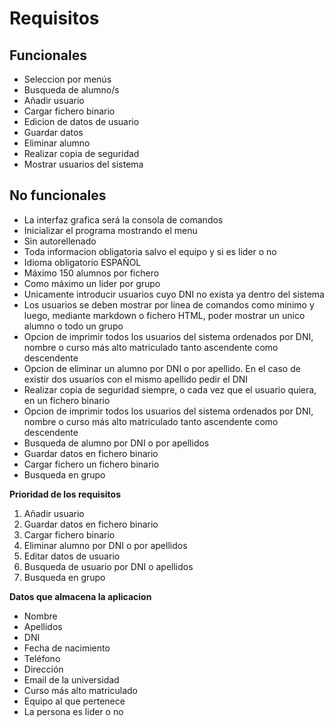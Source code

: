 # Requisitos  

## Funcionales

* Seleccion por menús
* Busqueda de alumno/s
* Añadir usuario
* Cargar fichero binario
* Edicion de datos de usuario
* Guardar datos
* Eliminar alumno
* Realizar copia de seguridad
* Mostrar usuarios del sistema

## No funcionales

* La interfaz grafica será la consola de comandos
* Inicializar el programa mostrando el menu
* Sin autorellenado
* Toda informacion obligatoria salvo el equipo y si es lider o no
* Idioma obligatorio ESPAÑOL
* Máximo 150 alumnos por fichero
* Como máximo un lider por grupo
* Unicamente introducir usuarios cuyo DNI no exista ya dentro del sistema
* Los usuarios se deben mostrar por linea de comandos como minimo y luego, mediante markdown o fichero HTML, poder mostrar un unico alumno o todo un grupo
* Opcion de imprimir todos los usuarios del sistema ordenados por DNI, nombre o curso más alto matriculado tanto ascendente como descendente
* Opcion de eliminar un alumno por DNI o por apellido. En el caso de existir dos usuarios con el mismo apellido pedir el DNI
* Realizar copia de seguridad siempre, o cada vez que el usuario quiera, en un fichero binario
* Opcion de imprimir todos los usuarios del sistema ordenados por DNI, nombre o curso más alto matriculado tanto ascendente como descendente
* Busqueda de alumno por DNI o por apellidos
* Guardar datos en fichero binario
* Cargar fichero un fichero binario
* Busqueda en grupo

**Prioridad de los requisitos**

1. Añadir usuario
2. Guardar datos en fichero binario
3. Cargar fichero binario
4. Eliminar alumno por DNI o por apellidos
5. Editar datos de usuario
6. Busqueda de usuario por DNI o apellidos
7. Busqueda en grupo 

**Datos que almacena la aplicacion**  

* Nombre
* Apellidos
* DNI
* Fecha de nacimiento
* Teléfono
* Dirección
* Email de la universidad
* Curso más alto matriculado
* Equipo al que pertenece
* La persona es lider o no
